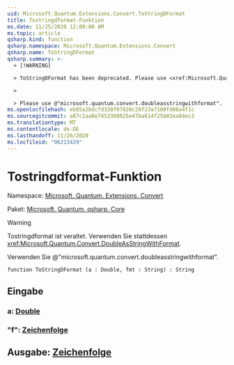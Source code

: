 ```yaml
---
uid: Microsoft.Quantum.Extensions.Convert.ToStringDFormat
title: Tostringdformat-Funktion
ms.date: 11/25/2020 12:00:00 AM
ms.topic: article
qsharp.kind: function
qsharp.namespace: Microsoft.Quantum.Extensions.Convert
qsharp.name: ToStringDFormat
qsharp.summary: >-
  > [!WARNING]

  > ToStringDFormat has been deprecated. Please use <xref:Microsoft.Quantum.Convert.DoubleAsStringWithFormat> instead.

  >

  > Please use @"microsoft.quantum.convert.doubleasstringwithformat".
ms.openlocfilehash: eb85a2bdcfd338f07828c28f23a7100fd08a4f1c
ms.sourcegitcommit: a87c1aa8e7453360025e47ba614f25b02ea84ec3
ms.translationtype: MT
ms.contentlocale: de-DE
ms.lasthandoff: 11/26/2020
ms.locfileid: "96213429"
---
```

# <a name="tostringdformat-function"></a>Tostringdformat-Funktion

Namespace: [Microsoft. Quantum. Extensions. Convert](xref:Microsoft.Quantum.Extensions.Convert)

Paket: [Microsoft. Quantum. qsharp. Core](https://nuget.org/packages/Microsoft.Quantum.QSharp.Core)


> [!WARNING]
> Tostringdformat ist veraltet. Verwenden Sie stattdessen <xref:Microsoft.Quantum.Convert.DoubleAsStringWithFormat>.
>
> Verwenden Sie @"microsoft.quantum.convert.doubleasstringwithformat".



```qsharp
function ToStringDFormat (a : Double, fmt : String) : String
```


## <a name="input"></a>Eingabe

### <a name="a--double"></a>a: [Double](xref:microsoft.quantum.lang-ref.double)




### <a name="fmt--string"></a>"f": [Zeichenfolge](xref:microsoft.quantum.lang-ref.string)





## <a name="output--string"></a>Ausgabe: [Zeichenfolge](xref:microsoft.quantum.lang-ref.string)

